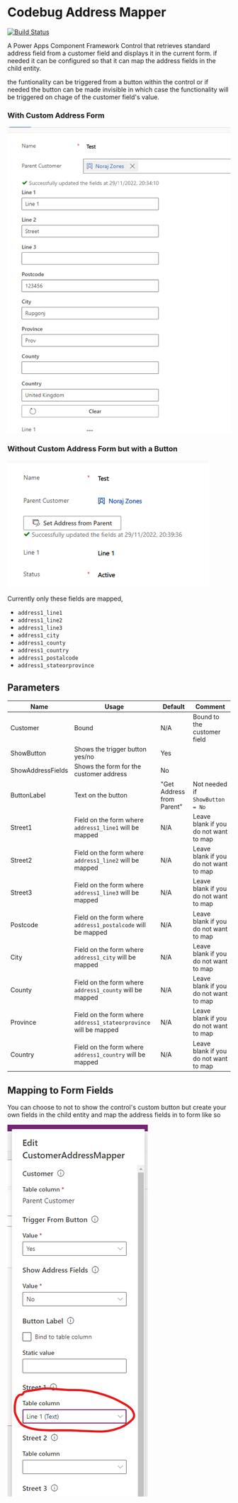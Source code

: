 # Codebug Address Mapper
[![Build Status](https://dev.azure.com/code-bug/code-bug/_apis/build/status/GitHub/codebug-address-mapper-pcf?branchName=main)](https://dev.azure.com/code-bug/code-bug/_build/latest?definitionId=8&branchName=main)

A Power Apps Component Framework Control that retrieves standard address field from a customer field and displays it in the current form. if needed it can be configured so that it can map the address fields in the child entity. 

the funtionality can be triggered from a button within the control or if needed the button can be made invisible in which case the functionality will be triggered on chage of the customer field's value.
### With Custom Address Form
![Custom Address Form](Images/ControlWithAddress.png)

### Without Custom Address Form but with a Button
![No Address form with button](Images/ControlWithMapping.png)


Currently only these fields are mapped,

 - `address1_line1`
 - `address1_line2`
 - `address1_line3`
 - `address1_city`
 - `address1_county`
 - `address1_country`
 - `address1_postalcode`
 - `address1_stateorprovince` 

## Parameters
| Name | Usage | Default | Comment |
|--|--|--|--|
| Customer | Bound | N/A | Bound to the customer field |
| ShowButton | Shows the trigger button yes/no | Yes | |
| ShowAddressFields | Shows the form for the customer address | No | |
| ButtonLabel | Text on the button | "Get Address from Parent" | Not needed if `ShowButton = No` |
| Street1| Field on the form where `address1_line1` will be mapped | N/A | Leave blank if you do not want to map|
| Street2| Field on the form where `address1_line2` will be mapped | N/A | Leave blank if you do not want to map|
| Street3| Field on the form where `address1_line3` will be mapped | N/A | Leave blank if you do not want to map|
| Postcode| Field on the form where `address1_postalcode` will be mapped | N/A | Leave blank if you do not want to map|
| City| Field on the form where `address1_city` will be mapped | N/A | Leave blank if you do not want to map|
| County| Field on the form where `address1_county` will be mapped | N/A | Leave blank if you do not want to map|
| Province| Field on the form where `address1_stateorprovince` will be mapped | N/A | Leave blank if you do not want to map|
| Country| Field on the form where `address1_country` will be mapped | N/A | Leave blank if you do not want to map|

## Mapping to Form Fields
You can choose to not to show the control's custom button but create your own fields in the child entity and map the address fields in to form like so

![enter image description here](Images/Mapping.png)


